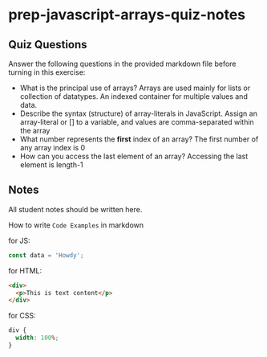 # prep-javascript-arrays-quiz-notes

## Quiz Questions

Answer the following questions in the provided markdown file before turning in this exercise:

- What is the principal use of arrays?
  Arrays are used mainly for lists or collection of datatypes. An indexed container for multiple values and data.
- Describe the syntax (structure) of array-literals in JavaScript.
  Assign an array-literal or [] to a variable, and values are comma-separated within the array
- What number represents the **first** index of an array?
  The first number of any array index is 0
- How can you access the last element of an array?
  Accessing the last element is length-1

## Notes

All student notes should be written here.

How to write `Code Examples` in markdown

for JS:

```javascript
const data = 'Howdy';
```

for HTML:

```html
<div>
  <p>This is text content</p>
</div>
```

for CSS:

```css
div {
  width: 100%;
}
```

